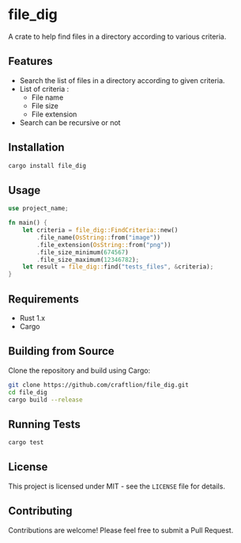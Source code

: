 # file_dig

A crate to help find files in a directory according to various criteria.

## Features

- Search the list of files in a directory according to given criteria.
- List of criteria :
    - File name
    - File size
    - File extension
- Search can be recursive or not

## Installation

```bash
cargo install file_dig
```

## Usage

```rust
use project_name;

fn main() {
    let criteria = file_dig::FindCriteria::new()
        .file_name(OsString::from("image"))
        .file_extension(OsString::from("png"))
        .file_size_minimum(674567)
        .file_size_maximum(12346782);
    let result = file_dig::find("tests_files", &criteria);
}
```

## Requirements

- Rust 1.x
- Cargo

## Building from Source

Clone the repository and build using Cargo:

```bash
git clone https://github.com/craftlion/file_dig.git
cd file_dig
cargo build --release
```

## Running Tests

```bash
cargo test
```

## License

This project is licensed under MIT - see the `LICENSE` file for details.

## Contributing

Contributions are welcome! Please feel free to submit a Pull Request.